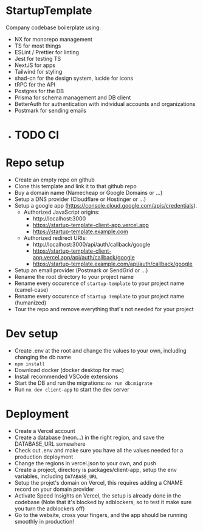 # StartupTemplate

Company codebase boilerplate using:

- NX for monorepo management
- TS for most things
- ESLint / Prettier for linting
- Jest for testing TS
- NextJS for apps
- Tailwind for styling
- shad-cn for the design system, lucide for icons
- tRPC for the API
- Postgres for the DB
- Prisma for schema management and DB client
- BetterAuth for authentication with individual accounts and organizations
- Postmark for sending emails
- # TODO CI

# Repo setup

- Create an empty repo on github
- Clone this template and link it to that github repo
- Buy a domain name (Namecheap or Google Domains or ...)
- Setup a DNS provider (Cloudflare or Hostinger or ...)
- Setup a google app (https://console.cloud.google.com/apis/credentials).
  - Authorized JavaScript origins:
    - http://localhost:3000
    - https://startup-template-client-app.vercel.app
    - https://startup-template.example.com
  - Authorized redirect URIs:
    - http://localhost:3000/api/auth/callback/google
    - https://startup-template-client-app.vercel.app/api/auth/callback/google
    - https://startup-template.example.com/api/auth/callback/google
- Setup an email provider (Postmark or SendGrid or ...)
- Rename the root directory to your project name
- Rename every occurence of `startup-template` to your project name (camel-case)
- Rename every occurence of `Startup Template` to your project name (humanized)
- Tour the repo and remove everything that's not needed for your project

# Dev setup

- Create .env at the root and change the values to your own, including changing the db name
- `npm install`
- Download docker (docker desktop for mac)
- Install recommended VSCode extensions
- Start the DB and run the migrations: `nx run db:migrate`
- Run `nx dev client-app` to start the dev server

# Deployment

- Create a Vercel account
- Create a database (neon...) in the right region, and save the DATABASE_URL somewhere
- Check out .env and make sure you have all the values needed for a production deployment
- Change the regions in vercel.json to your own, and push
- Create a project, directory is packages/client-app, setup the env variables, including `DATABASE_URL`
- Setup the projet's domain on Vercel, this requires adding a CNAME record on your domain provider
- Activate Speed Insights on Vercel, the setup is already done in the codebase (Note that it's blocked by adblockers, so to test it make sure you turn the adblockers off)
- Go to the website, cross your fingers, and the app should be running smoothly in production!
